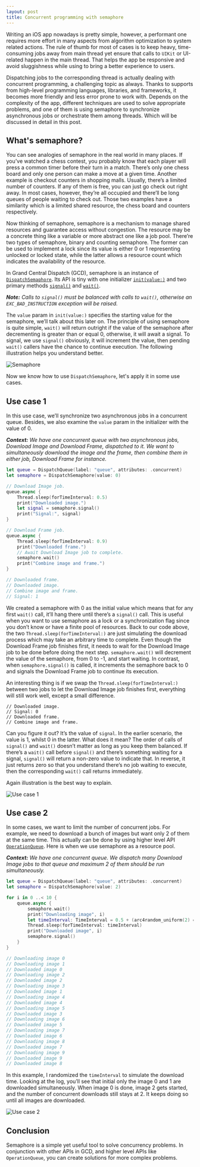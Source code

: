 ```yaml
---
layout: post
title: Concurrent programming with semaphore
---
```


Writing an iOS app nowadays is pretty simple, however, a performant one requires more effort in many aspects from algorithm optimization to system related actions. The rule of thumb for most of cases is to keep heavy, time-consuming jobs away from main thread yet ensure that calls to `UIKit` or UI-related happen in the main thread. That helps the app be responsive and avoid sluggishness while using to bring a better experience to users.

Dispatching jobs to the corresponding thread is actually dealing with concurrent programming, a challenging topic as always. Thanks to supports from high-level programming languages, libraries, and frameworks, it becomes more friendly and less error prone to work with. Depends on the complexity of the app, different techniques are used to solve appropriate problems, and one of them is using semaphore to synchronize asynchronous jobs or orchestrate them among threads. Which will be discussed in detail in this post.

## What's semaphore?

You can see analogies of semaphore in the real world in many places. If you’ve watched a chess contest, you probably know that each player will press a common timer before their turn in a match. There’s only one chess board and only one person can make a move at a given time. Another example is checkout counters in shopping malls. Usually, there’s a limited number of counters. If any of them is free, you can just go check out right away. In most cases, however, they’re all occupied and there’ll be long queues of people waiting to check out. Those two examples have a similarity which is a limited shared resource, the chess board and counters respectively.

Now thinking of semaphore, semaphore is a mechanism to manage shared resources and guarantee access without congestion. The resource may be a concrete thing like a variable or more abstract one like a job pool. There’re two types of semaphore, binary and counting semaphore. The former can be used to implement a lock since its value is either 0 or 1 representing unlocked or locked state, while the latter allows a resource count which indicates the availability of the resource.

In Grand Central Dispatch (GCD), semaphore is an instance of [`DispatchSemaphore`](https://developer.apple.com/documentation/dispatch/dispatchsemaphore). Its API is tiny with one initializer [`init(value:)`](https://developer.apple.com/documentation/dispatch/dispatchsemaphore/1452955-init) and two primary methods [`signal()`](https://developer.apple.com/documentation/dispatch/dispatchsemaphore/1452919-signal) and [`wait()`](https://developer.apple.com/documentation/dispatch/dispatchsemaphore/2016071-wait).

_**Note:** Calls to `signal()` must be balanced with calls to `wait()`, otherwise an `EXC_BAD_INSTRUCTION` exception will be raised._

The `value` param in `init(value:)` specifies the starting value for the semaphore, we’ll talk about this later on. The principle of using semaphore is quite simple, `wait()` will return outright if the value of the semaphore after decrementing is greater than or equal 0, otherwise, it will await a signal. To signal, we use `signal()` obviously, it will increment the value, then pending `wait()` callers have the chance to continue execution. The following illustration helps you understand better.

![Semaphore](/figures/20170617-1.png)

Now we know how to use `DispatchSemaphore`, let's apply it in some use cases.

## Use case 1

In this use case, we’ll synchronize two asynchronous jobs in a concurrent queue. Besides, we also examine the `value` param in the initializer with the value of 0.

_**Context:** We have one concurrent queue with two asynchronous jobs, Download Image and Download Frame, dispatched to it. We want to simultaneously download the image and the frame, then combine them in either job, Download Frame for instance._

```swift
let queue = DispatchQueue(label: "queue", attributes: .concurrent)
let semaphore = DispatchSemaphore(value: 0)

// Download Image job.
queue.async {
    Thread.sleep(forTimeInterval: 0.5)
    print("Downloaded image.")
    let signal = semaphore.signal()
    print("Signal:", signal)
}

// Download Frame job.
queue.async {
    Thread.sleep(forTimeInterval: 0.9)
    print("Downloaded frame.")
    // Await Download Image job to complete.
    semaphore.wait()
    print("Combine image and frame.")
}

// Downloaded frame.
// Downloaded image.
// Combine image and frame.
// Signal: 1
```

We created a semaphore with 0 as the initial value which means that for any first `wait()` call, it’ll hang there until there’s a `signal()` call. This is useful when you want to use semaphore as a lock or a synchronization flag since you don’t know or have a finite pool of resources. Back to our code above, the two `Thread.sleep(forTimeInterval:)` are just simulating the download process which may take an arbitrary time to complete. Even though the Download Frame job finishes first, it needs to wait for the Download Image job to be done before doing the next step. `semaphore.wait()` will decrement the value of the semaphore, from 0 to -1, and start waiting. In contrast, when `semaphore.signal()` is called, it increments the semaphore back to 0 and signals the Download Frame job to continue its execution.

An interesting thing is if we swap the `Thread.sleep(forTimeInterval:)` between two jobs to let the Download Image job finishes first, everything will still work well, except a small difference.

```
// Downloaded image.
// Signal: 0
// Downloaded frame.
// Combine image and frame.
```

Can you figure it out? It’s the value of `signal`. In the earlier scenario, the value is 1, whilst 0 in the latter. What does it mean? The order of calls of `signal()` and `wait()` doesn’t matter as long as you keep them balanced. If there’s a `wait()` call before `signal()` and there’s something waiting for a signal, `signal()` will return a non-zero value to indicate that. In reverse, it just returns zero so that you understand there’s no job waiting to execute, then the corresponding `wait()` call returns immediately.

Again illustration is the best way to explain.

![Use case 1](/figures/20170617-2.png)

## Use case 2

In some cases, we want to limit the number of concurrent jobs. For example, we need to download a bunch of images but want only 2 of them at the same time. This actually can be done by using higher level API [`OperationQueue`](https://developer.apple.com/documentation/foundation/operationqueue). Here is when we use semaphore as a resource pool.


_**Context:** We have one concurrent queue. We dispatch many Download Image jobs to that queue and maximum 2 of them should be run simultaneously._

```swift
let queue = DispatchQueue(label: "queue", attributes: .concurrent)
let semaphore = DispatchSemaphore(value: 2)

for i in 0 ..< 10 {
    queue.async {
        semaphore.wait()
        print("Downloading image", i)
        let timeInterval: TimeInterval = 0.5 + (arc4random_uniform(2) == 0 ? 1.0 : -1.0) * 1.0 / Double(arc4random_uniform(10) + 1)
        Thread.sleep(forTimeInterval: timeInterval)
        print("Downloaded image", i)
        semaphore.signal()
    }
}

// Downloading image 0
// Downloading image 1
// Downloaded image 0
// Downloading image 2
// Downloaded image 2
// Downloading image 3
// Downloaded image 1
// Downloading image 4
// Downloaded image 4
// Downloading image 5
// Downloaded image 3
// Downloading image 6
// Downloaded image 5
// Downloading image 7
// Downloaded image 6
// Downloading image 8
// Downloaded image 7
// Downloading image 9
// Downloaded image 9
// Downloaded image 8
```

In this example, I randomized the `timeInterval` to simulate the download time. Looking at the log, you’ll see that initial only the image 0 and 1 are downloaded simultaneously. When image 0 is done, image 2 gets started, and the number of concurrent downloads still stays at 2. It keeps doing so until all images are downloaded.

![Use case 2](/figures/20170617-3.png)

## Conclusion

Semaphore is a simple yet useful tool to solve concurrency problems. In conjunction with other APIs in GCD, and higher level APIs like `OperationQueue`, you can create solutions for more complex problems.
